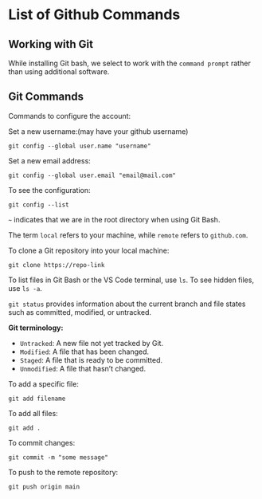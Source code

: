 <h1>List of Github Commands</h1>

<h2>Working with Git</h2>
<p>While installing Git bash, we select to work with the <code>command prompt</code> rather than using additional software.</p>

<h2>Git Commands</h2>

<p>Commands to configure the account:</p>

<p>Set a new username:(may have your github username)</p>
<pre><code>git config --global user.name "username"</code></pre>
<p>Set a new email address:</p>
<pre><code>git config --global user.email "email@mail.com"</code></pre>

<p>To see the configuration:</p>
<pre><code>git config --list</code></pre>

<p><code>~</code> indicates that we are in the root directory when using Git Bash.</p>

<p>The term <code>local</code> refers to your machine, while <code>remote</code> refers to <code>github.com</code>.</p>

<p>To clone a Git repository into your local machine:</p>
<pre><code>git clone https://repo-link</code></pre>

<p>To list files in Git Bash or the VS Code terminal, use <code>ls</code>. To see hidden files, use <code>ls -a</code>.</p>

<p><code>git status</code> provides information about the current branch and file states such as committed, modified, or untracked.</p>

<p><strong>Git terminology:</strong></p>
<ul>
  <li><code>Untracked</code>: A new file not yet tracked by Git.</li>
  <li><code>Modified</code>: A file that has been changed.</li>
  <li><code>Staged</code>: A file that is ready to be committed.</li>
  <li><code>Unmodified</code>: A file that hasn’t changed.</li>
</ul>

<p>To add a specific file:</p>
<pre><code>git add filename</code></pre>

<p>To add all files:</p>
<pre><code>git add .</code></pre>

<p>To commit changes:</p>
<pre><code>git commit -m "some message"</code></pre>

<p>To push to the remote repository:</p>
<pre><code>git push origin main</code></pre>
